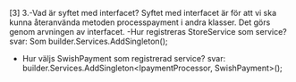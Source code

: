 [3]
3.-Vad är syftet med interfacet? Syftet med interfacet är för att vi ska kunna återanvända metoden processpayment i andra klasser. 
Det görs genom arvningen av interfacet. 
-Hur registreras StoreService som service? svar: Som builder.Services.AddSingleton<StoreService>();
- Hur väljs SwishPayment som registrerad service? svar: builder.Services.AddSingleton<IpaymentProcessor, SwishPayment>();
